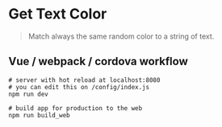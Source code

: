 # Get Text Color

> Match always the same random color to a string of text.

## Vue / webpack / cordova workflow
``` shell
# server with hot reload at localhost:8080
# you can edit this on /config/index.js
npm run dev

# build app for production to the web
npm run build_web
```
